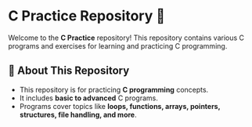 # C Practice Repository 🚀

Welcome to the **C Practice** repository! This repository contains various C programs and exercises for learning and practicing C programming.

## 📌 About This Repository
- This repository is for practicing **C programming** concepts.
- It includes **basic to advanced** C programs.
- Programs cover topics like **loops, functions, arrays, pointers, structures, file handling, and more**.

